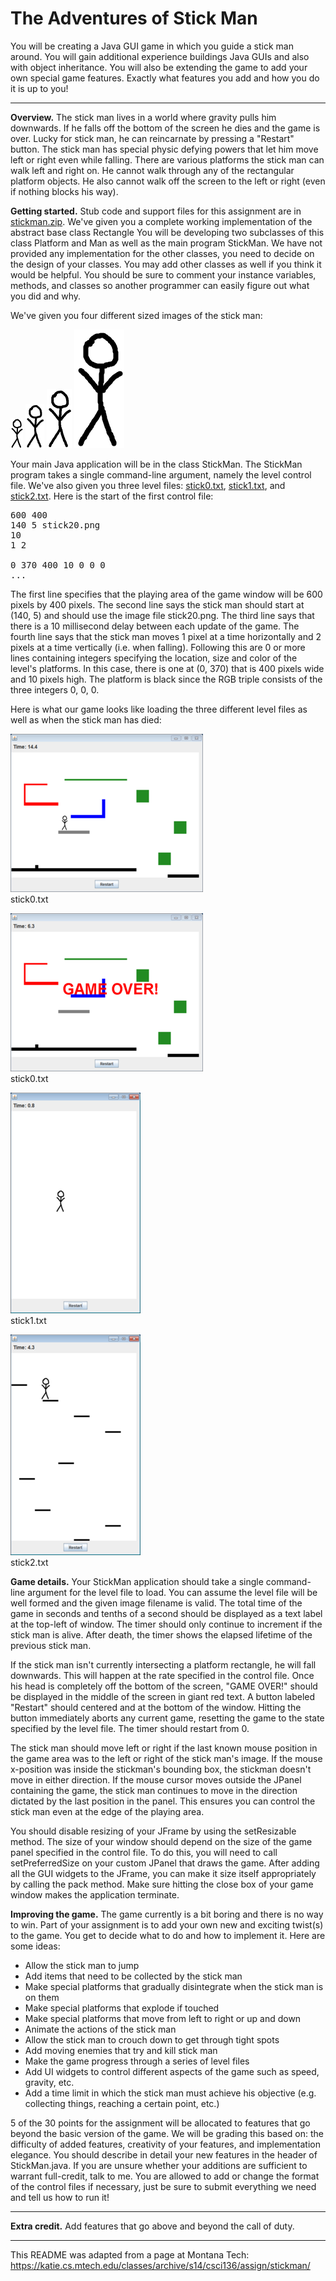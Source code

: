 # The Adventures of Stick Man  

You will be creating a Java GUI game in which you guide a stick man around. You will gain additional experience buildings Java GUIs and also with object inheritance. You will also be extending the game to add your own special game features. Exactly what features you add and how you do it is up to you!  

---

**Overview.** The stick man lives in a world where gravity pulls him downwards. If he falls off the bottom of the screen he dies and the game is over. Lucky for stick man, he can reincarnate by pressing a "Restart" button. The stick man has special physic defying powers that let him move left or right even while falling. There are various platforms the stick man can walk left and right on. He cannot walk through any of the rectangular platform objects. He also cannot walk off the screen to the left or right (even if nothing blocks his way).  

**Getting started.** Stub code and support files for this assignment are in [stickman.zip](stickman.zip). We've given you a complete working implementation of the abstract base class Rectangle You will be developing two subclasses of this class Platform and Man as well as the main program StickMan. We have not provided any implementation for the other classes, you need to decide on the design of your classes. You may add other classes as well if you think it would be helpful. You should be sure to comment your instance variables, methods, and classes so another programmer can easily figure out what you did and why.  

We've given you four different sized images of the stick man:  

![stick20.png](stick20.png) 
![stick30.png](stick30.png) 
![stick40.png](stick40.png) 
![stick80.png](stick80.png)  
			
Your main Java application will be in the class StickMan. The StickMan program takes a single command-line argument, namely the level control file. We've also given you three level files: [stick0.txt](stick0.txt), [stick1.txt](stick1.txt), and [stick2.txt](stick2.txt). Here is the start of the first control file:  

<pre>
600 400
140 5 stick20.png
10
1 2

0 370 400 10 0 0 0
...
</pre>

The first line specifies that the playing area of the game window will be 600 pixels by 400 pixels. The second line says the stick man should start at (140, 5) and should use the image file stick20.png. The third line says that there is a 10 millisecond delay between each update of the game. The fourth line says that the stick man moves 1 pixel at a time horizontally and 2 pixels at a time vertically (i.e. when falling). Following this are 0 or more lines containing integers specifying the location, size and color of the level's platforms. In this case, there is one at (0, 370) that is 400 pixels wide and 10 pixels high. The platform is black since the RGB triple consists of the three integers 0, 0, 0.  

Here is what our game looks like loading the three different level files as well as when the stick man has died:

![stick0.txt](stick0.png)  
stick0.txt  

![stick0.txt](stick0_dead.png)  
stick0.txt  

![stick1.txt](stick1.png)  
stick1.txt  

![stick2.txt](stick2.png)  
stick2.txt  

**Game details.** Your StickMan application should take a single command-line argument for the level file to load. You can assume the level file will be well formed and the given image filename is valid. The total time of the game in seconds and tenths of a second should be displayed as a text label at the top-left of window. The timer should only continue to increment if the stick man is alive. After death, the timer shows the elapsed lifetime of the previous stick man.  

If the stick man isn't currently intersecting a platform rectangle, he will fall downwards. This will happen at the rate specified in the control file. Once his head is completely off the bottom of the screen, "GAME OVER!" should be displayed in the middle of the screen in giant red text. A button labeled "Restart" should centered and at the bottom of the window. Hitting the button immediately aborts any current game, resetting the game to the state specified by the level file. The timer should restart from 0.  

The stick man should move left or right if the last known mouse position in the game area was to the left or right of the stick man's image. If the mouse x-position was inside the stickman's bounding box, the stickman doesn't move in either direction. If the mouse cursor moves outside the JPanel containing the game, the stick man continues to move in the direction dictated by the last position in the panel. This ensures you can control the stick man even at the edge of the playing area.  

You should disable resizing of your JFrame by using the setResizable method. The size of your window should depend on the size of the game panel specified in the control file. To do this, you will need to call setPreferredSize on your custom JPanel that draws the game. After adding all the GUI widgets to the JFrame, you can make it size itself appropriately by calling the pack method. Make sure hitting the close box of your game window makes the application terminate.  

**Improving the game.** The game currently is a bit boring and there is no way to win. Part of your assignment is to add your own new and exciting twist(s) to the game. You get to decide what to do and how to implement it. Here are some ideas:  

* Allow the stick man to jump  
* Add items that need to be collected by the stick man  
* Make special platforms that gradually disintegrate when the stick man is on them  
* Make special platforms that explode if touched  
* Make special platforms that move from left to right or up and down  
* Animate the actions of the stick man  
* Allow the stick man to crouch down to get through tight spots  
* Add moving enemies that try and kill stick man  
* Make the game progress through a series of level files  
* Add UI widgets to control different aspects of the game such as speed, gravity, etc.  
* Add a time limit in which the stick man must achieve his objective (e.g. collecting things, reaching a certain point, etc.)  

5 of the 30 points for the assignment will be allocated to features that go beyond the basic version of the game. We will be grading this based on: the difficulty of added features, creativity of your features, and implementation elegance. You should describe in detail your new features in the header of StickMan.java. If you are unsure whether your additions are sufficient to warrant full-credit, talk to me. You are allowed to add or change the format of the control files if necessary, just be sure to submit everything we need and tell us how to run it!  

---

**Extra credit.** Add features that go above and beyond the call of duty.

---

This README was adapted from a page at Montana Tech: https://katie.cs.mtech.edu/classes/archive/s14/csci136/assign/stickman/
